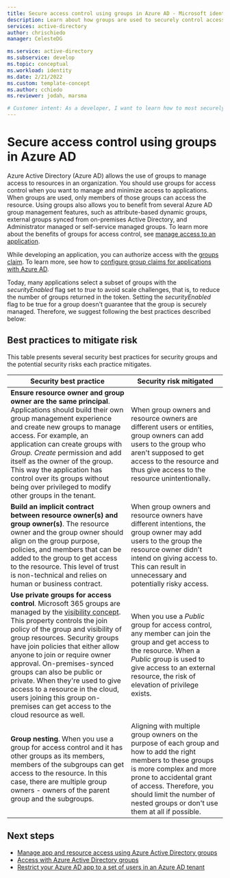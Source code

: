 ```yaml
---
title: Secure access control using groups in Azure AD - Microsoft identity platform
description: Learn about how groups are used to securely control access to resources in Azure AD.
services: active-directory
author: chrischiedo
manager: CelesteDG

ms.service: active-directory
ms.subservice: develop
ms.topic: conceptual
ms.workload: identity 
ms.date: 2/21/2022
ms.custom: template-concept
ms.author: cchiedo
ms.reviewer: jodah, marsma

# Customer intent: As a developer, I want to learn how to most securely use Azure AD groups to control access to resources.
---
```


# Secure access control using groups in Azure AD

Azure Active Directory (Azure AD) allows the use of groups to manage access to resources in an organization. You should use groups for access control when you want to manage and minimize access to applications. When groups are used, only members of those groups can access the resource. Using groups also allows you to benefit from several Azure AD group management features, such as attribute-based dynamic groups, external groups synced from on-premises Active Directory, and Administrator managed or self-service managed groups. To learn more about the benefits of groups for access control, see [manage access to an application](../manage-apps/what-is-access-management.md).

While developing an application, you can authorize access with the [groups claim](/graph/api/resources/application?view=graph-rest-1.0#properties). To learn more, see how to [configure group claims for applications with Azure AD](../hybrid/how-to-connect-fed-group-claims.md).

Today, many applications select a subset of groups with the *securityEnabled* flag set to *true* to avoid scale challenges, that is, to reduce the number of groups returned in the token. Setting the *securityEnabled* flag to be true for a group doesn't guarantee that the group is securely managed. Therefore, we suggest following the best practices described below:


## Best practices to mitigate risk

This table presents several security best practices for security groups and the potential security risks each practice mitigates.

|Security best practice   |Security risk mitigated   |
|--------------------------|---------------------------|
|**Ensure resource owner and group owner are the same principal**. Applications should build their own group management experience and create new groups to manage access. For example, an application can create groups with *Group. Create* permission and add itself as the owner of the group. This way the application has control over its groups without being over privileged to modify other groups in the tenant.|When group owners and resource owners are different users or entities, group owners can add users to the group who aren't supposed to get access to the resource and thus give access to the resource unintentionally.|
|**Build an implicit contract between resource owner(s) and group owner(s)**. The resource owner and the group owner should align on the group purpose, policies, and members that can be added to the group to get access to the resource. This level of trust is non-technical and relies on human or business contract.|When group owners and resource owners have different intentions, the group owner may add users to the group the resource owner didn't intend on giving access to. This can result in unnecessary and potentially risky access.|
|**Use private groups for access control**. Microsoft 365 groups are managed by the [visibility concept](/graph/api/resources/group?view=graph-rest-1.0#group-visibility-options). This property controls the join policy of the group and visibility of group resources. Security groups have join policies that either allow anyone to join or require owner approval. On-premises-synced groups can also be public or private. When they're used to give access to a resource in the cloud, users joining this group on-premises can get access to the cloud resource as well.|When you use a *Public* group for access control, any member can join the group and get access to the resource. When a *Public* group is used to give access to an external resource, the risk of elevation of privilege exists.|
|**Group nesting**. When you use a group for access control and it has other groups as its members, members of the subgroups can get access to the resource. In this case, there are multiple group owners - owners of the parent group and the subgroups.|Aligning with multiple group owners on the purpose of each group and how to add the right members to these groups is more complex and more prone to accidental grant of access. Therefore, you should limit the number of nested groups or don't use them at all if possible.|

## Next steps

- [Manage app and resource access using Azure Active Directory groups](../fundamentals/active-directory-manage-groups.md)
- [Access with Azure Active Directory groups](/azure/devops/organizations/accounts/manage-azure-active-directory-groups)
- [Restrict your Azure AD app to a set of users in an Azure AD tenant](./howto-restrict-your-app-to-a-set-of-users.md)

